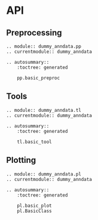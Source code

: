 # API

## Preprocessing

```{eval-rst}
.. module:: dummy_anndata.pp
.. currentmodule:: dummy_anndata

.. autosummary::
    :toctree: generated

    pp.basic_preproc
```

## Tools

```{eval-rst}
.. module:: dummy_anndata.tl
.. currentmodule:: dummy_anndata

.. autosummary::
    :toctree: generated

    tl.basic_tool
```

## Plotting

```{eval-rst}
.. module:: dummy_anndata.pl
.. currentmodule:: dummy_anndata

.. autosummary::
    :toctree: generated

    pl.basic_plot
    pl.BasicClass
```
